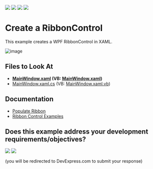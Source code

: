 <!-- default badges list -->
![](https://img.shields.io/endpoint?url=https://codecentral.devexpress.com/api/v1/VersionRange/128655490/21.1.5%2B)
[![](https://img.shields.io/badge/Open_in_DevExpress_Support_Center-FF7200?style=flat-square&logo=DevExpress&logoColor=white)](https://supportcenter.devexpress.com/ticket/details/E2201)
[![](https://img.shields.io/badge/📖_How_to_use_DevExpress_Examples-e9f6fc?style=flat-square)](https://docs.devexpress.com/GeneralInformation/403183)
[![](https://img.shields.io/badge/💬_Leave_Feedback-feecdd?style=flat-square)](#does-this-example-address-your-development-requirementsobjectives)
<!-- default badges end -->
# Create a RibbonControl

This example creates a WPF RibbonControl in XAML.

![image](https://user-images.githubusercontent.com/12169834/183644462-e4c5f8ff-fa82-4e5c-bf9e-bf31aebc61da.png)

<!-- default file list -->
## Files to Look At

* **[MainWindow.xaml](./CS/RibbonControl_Ex/MainWindow.xaml) (VB: [MainWindow.xaml](./VB/RibbonControl_Ex/MainWindow.xaml))**
* [MainWindow.xaml.cs](./CS/RibbonControl_Ex/MainWindow.xaml.cs) (VB: [MainWindow.xaml.vb](./VB/RibbonControl_Ex/MainWindow.xaml.vb))
<!-- default file list end -->

## Documentation

* [Populate Ribbon](https://docs.devexpress.com/WPF/7983/controls-and-libraries/ribbon-bars-and-menu/ribbon/populating-ribbon)
* [Ribbon Control Examples](https://docs.devexpress.com/WPF/8177/controls-and-libraries/ribbon-bars-and-menu/ribbon/examples)
<!-- feedback -->
## Does this example address your development requirements/objectives?

[<img src="https://www.devexpress.com/support/examples/i/yes-button.svg"/>](https://www.devexpress.com/support/examples/survey.xml?utm_source=github&utm_campaign=wpf-create-a-ribboncontrol&~~~was_helpful=yes) [<img src="https://www.devexpress.com/support/examples/i/no-button.svg"/>](https://www.devexpress.com/support/examples/survey.xml?utm_source=github&utm_campaign=wpf-create-a-ribboncontrol&~~~was_helpful=no)

(you will be redirected to DevExpress.com to submit your response)
<!-- feedback end -->

